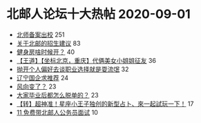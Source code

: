 # 北邮人论坛十大热帖 2020-09-01

- [北师备案出校](https://bbs.byr.cn/article/Talking/6220006) 251
- [关于北邮的招生建议](https://bbs.byr.cn/article/Picture/3261804) 83
- [健身房啥时候开？](https://bbs.byr.cn/article/Gymnasium/116367) 40
- [【王道】【坐标北京，重庆】代俩美女小姐姐征友](https://bbs.byr.cn/article/Friends/1970286) 36
- [抛开个人偏好去谈职业选择就是耍流氓](https://bbs.byr.cn/article/WorkLife/1152297) 32
- [辽宁国企求推荐](https://bbs.byr.cn/article/NorthEast/944618) 24
- [风向变了？](https://bbs.byr.cn/article/Job/2099441) 23
- [大家毕业后都怎么脱单的？](https://bbs.byr.cn/article/Feeling/3154248) 23
- [【转】超神准！星座小王子独创的新型占卜、來一起試玩一下！](https://bbs.byr.cn/article/Constellations/326533) 17
- [11 免费带北邮人公务员面试](https://bbs.byr.cn/article/CivilServant/44789) 10


